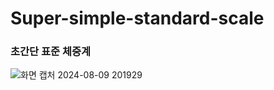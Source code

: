 # Super-simple-standard-scale

### 초간단 표준 체중계

![화면 캡처 2024-08-09 201929](https://github.com/user-attachments/assets/4cc1dfd5-8b99-4ffd-9da3-9d053339cf0f)

